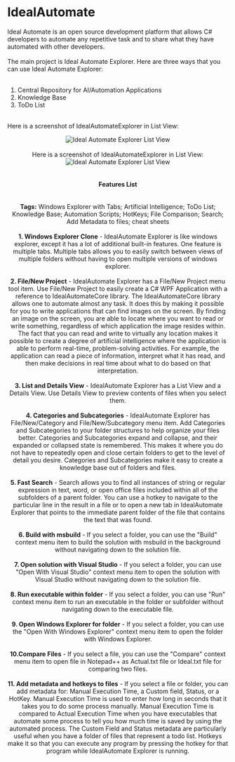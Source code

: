 # IdealAutomate
Ideal Automate is an open source development platform that allows C# developers to automate any repetitive task and to share what they have automated with other developers.<br/><br/>
The main project is Ideal Automate Explorer.  Here are three ways that you can use Ideal Automate Explorer:<br/><br/>
1. Central Repository for AI/Automation Applications<br/>
2. Knowledge Base<br/>
3. ToDo List<br/><br/>

Here is a screenshot of IdealAutomateExplorer in List View:<br/>
<center>
<img src="http://www.idealautomate.com/images/IdealAutomateExplorer.PNG" border="0" alt="Ideal Automate Explorer List View" />
 <br/><br/>
 Here is a screenshot of IdealAutomateExplorer in List View:<br/>
<center>
<img src="http://www.idealautomate.com/images/IdealAutomateExplorerDetailsView.PNG" border="0" alt="Ideal Automate Explorer List View" />

</center><br/><br/>
<center>
<b>Features List</b>
 </center><br/><br/>
<b>Tags:</b> Windows Explorer with Tabs; Artificial Intelligence; ToDo List; Knowledge Base; Automation Scripts; HotKeys; File Comparison; Search; Add Metadata to files; cheat sheets<br/><br/>
<b>1. Windows Explorer Clone</b> - IdealAutomate Explorer is like windows explorer, except it has a lot of additional built-in features. One feature is multiple tabs. Multiple tabs allows you to easily switch between views of multiple folders without having to open multiple versions of windows explorer.<br/><br/>
<b>2. File/New Project</b> -  IdealAutomate Explorer has a File/New Project menu tool item. Use File/New Project to easily create a C# WPF Application with a reference to IdealAutomateCore library. The IdealAutomateCore library allows one to automate almost any task. It does this by making it possible for you to write applications that can find images on the screen. By finding an image on the screen, you are able to locate where you want to read or write something, regardless of which application the image resides within. The fact that you can read and write to virtually any location makes it possible to create a degree of artificial intelligence where the application is able to perform real-time, problem-solving activities. For example, the application can read a piece of information, interpret what it has read, and then make decisions in real time about what to do based on that interpretation.<br/><br/>
<b>3. List and Details View</b> -  IdealAutomate Explorer has a List View and a Details View. Use Details View to preview contents of files when you select them.<br/><br/>
<b>4. Categories and Subcategories</b> -  IdealAutomate Explorer has File/New/Category and File/New/Subcategory menu item. Add Categories and Subcategories to your folder structures to help organize your files better. Categories and Subcategories expand and collapse, and their expanded or collapsed state is remembered. This makes it where you do not have to repeatedly open and close certain folders to get to the level of detail you desire. Categories and Subcategories make it easy to create a knowledge base out of folders and files.<br/><br/>
<b>5. Fast Search</b> -  Search allows you to find all instances of string or regular expression in text, word, or open office files included within all of the subfolders of a parent folder. You can use a hotkey to navigate to the particular line in the result in a file or to open a new tab in IdealAutomate Explorer that points to the immediate parent folder of the file that contains the text that was found.<br/><br/>
<b>6. Build with msbuild</b> -  If you select a folder, you can use the "Build" context menu item to build the solution with msbuild in the background without navigating down to the solution file.<br/><br/>
<b>7. Open solution with Visual Studio</b> -  If you select a folder, you can use "Open With Visual Studio" context menu item to open the solution with Visual Studio without navigating down to the solution file. <br/><br/>
<b>8. Run executable within folder</b> -  If you select a folder, you can use "Run" context menu item to run an executable in the folder or subfolder without navigating down to the executable file. <br/><br/>
<b>9. Open Windows Explorer for folder</b> -  If you select a folder, you can use the "Open With Windows Explorer" context menu item to open the folder with Windows Explorer. <br/><br/>
<b>10.Compare Files</b> -  If you select a file, you can use the "Compare" context menu item to open file in Notepad++ as Actual.txt file or Ideal.txt file for comparing two files.<br/><br/>
<b>11. Add metadata and hotkeys to files</b> -  If you select a file or folder, you can add metadata for: Manual Execution Time, a Custom field, Status, or a HotKey. Manual Execution Time is used to enter how long in seconds that it takes you to do some process manually. Manual Execution Time is compared to Actual Execution Time when you have executables that automate some process to tell you how much time is saved by using the automated process. The Custom Field and Status metadata are particularly useful when you have a folder of files that represent a todo list. Hotkeys make it so that you can execute any program by pressing the hotkey for that program while IdealAutomate Explorer is running.<br/><br/>

